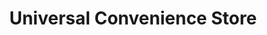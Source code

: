 ---
title: "Universal Convenience Store"
url: /bristol/universal-convenience-store/
shop: convenience
---